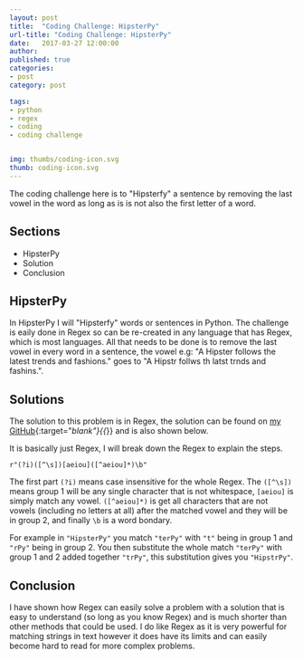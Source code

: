 ```yaml
---
layout: post
title:  "Coding Challenge: HipsterPy"
url-title: "Coding Challenge: HipsterPy"
date:   2017-03-27 12:00:00
author:
published: true
categories:
- post
category: post

tags:
- python
- regex
- coding
- coding challenge


img: thumbs/coding-icon.svg
thumb: coding-icon.svg
---
```

The coding challenge here is to "Hipsterfy" a sentence by removing the last vowel in the word as long as is is not also the first letter of a word.
<!--more-->

## Sections
 * HipsterPy
 * Solution
 * Conclusion


## HipsterPy
In HipsterPy I will "Hipsterfy" words or sentences in Python. The challenge is eaily done in Regex so can be re-created in any language that has Regex, which is most languages. All that needs to be done is to remove the last vowel in every word in a sentence, the vowel  e.g: "A Hipster follows the latest trends and fashions." goes to "A Hipstr follws th latst trnds and fashins.".

## Solutions

The solution to this problem is in Regex, the solution can be found on [my GitHub](https://github.com/AceLewis/AceLewis-Miscellaneous-Code/blob/master/HipsterPy/Hipster.py){:target="_blank"}{{_}} and is also shown below.

<script src="http://gist-it.appspot.com/https://github.com/AceLewis/AceLewis-Miscellaneous-Code/blob/master/HipsterPy/Hipster.py?footer=minimal"></script>

It is basically just Regex, I will break down the Regex to explain the steps.

`r"(?i)([^\s])[aeiou]([^aeiou]*)\b"`

The first part `(?i)` means case insensitive for the whole Regex. The `([^\s])` means group 1 will be any single character that is not whitespace, `[aeiou]` is simply match any vowel. `([^aeiou]*)` is get all characters that are not vowels (including no letters at all) after the matched vowel and they will be in group 2, and finally `\b` is a word bondary.

For example in `"HipsterPy"` you match `"terPy"` with `"t"` being in group 1 and `"rPy"` being in group 2. You then substitute the whole match `"terPy"` with group 1 and 2 added together `"trPy"`, this substitution gives you `"HipstrPy"`.

## Conclusion

I have shown how Regex can easily solve a problem with a solution that is easy to understand (so long as you know Regex) and is much shorter than other methods that could be used. I do like Regex as it is very powerful for matching strings in text however it does have its limits and can easily become hard to read for more complex problems.
